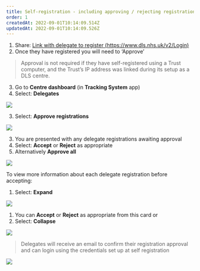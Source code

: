 ```yaml
---
title: Self-registration - including approving / rejecting registrations
order: 1
createdAt: 2022-09-01T10:14:09.514Z
updatedAt: 2022-09-01T10:14:09.526Z
---
```

1. Share: [Link with delegate to register (https://www.dls.nhs.uk/v2/Login) ​](<1. https://www.dls.nhs.uk/v2/Login>)
2. Once they have registered you will need to ‘Approve’ ​

> Approval is not required if they have self-registered using a Trust computer, and the Trust’s IP address was linked during its setup as a DLS centre.​

3. Go to **Centre dashboard** (in **Tracking System** app)
4. Select: **Delegates**​

![](/img/ad-4-01-Self-reg.jpg)

3. Select: **Approve registrations​**

![](/img/ad-4-02-Self-reg.jpg)

3. You are presented with any delegate registrations awaiting approval ​
4. Select: **Accept** or **Reject** as appropriate​
5. Alternatively **Approve all​**

![](/img/ad-4-03-Self-reg.jpg)

To view more information about each delegate registration before accepting:​

1. Select: **Expand**​

![](/img/ad-4-04-Self-reg.jpg)

1. You can **Accept** or **Reject** as appropriate from this card or​
2. Select: **Collapse** ​

![](/img/ad-4-05-Self-reg.jpg)

> Delegates will receive an email to confirm their registration approval and can login using the credentials set up at self registration​​

![](/img/ad-4-06-Self-reg.jpg)